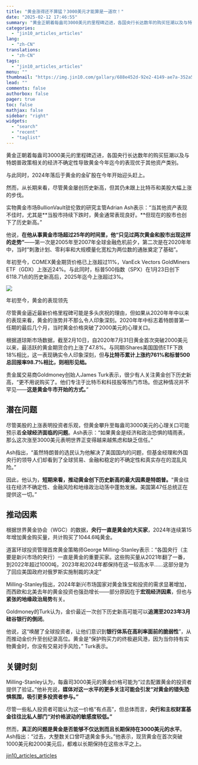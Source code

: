 ```yaml
---
title: "黄金涨得还不算猛？3000美元才能算是一道坎！"
date: "2025-02-12 17:46:55"
summary: "黄金正朝着每盎司3000美元的里程碑迈进，各国央行长达数年的购买狂潮以及与特朗普政策相关的经济不确定..."
categories:
  - "jin10_articles_articles"
lang:
  - "zh-CN"
translations:
  - "zh-CN"
tags:
  - "jin10_articles_articles"
menu: ""
thumbnail: "https://img.jin10.com/gallary/688e452d-92e2-4149-ae7a-352a54a36ccb.png/lite"
lead: ""
comments: false
authorbox: false
pager: true
toc: false
mathjax: false
sidebar: "right"
widgets:
  - "search"
  - "recent"
  - "taglist"
---
```


黄金正朝着每盎司3000美元的里程碑迈进，各国央行长达数年的购买狂潮以及与特朗普政策相关的经济不确定性导致黄金今年迄今的表现优于其他资产类别。

与此同时，2024年落后于黄金的金矿股在今年开始迎头赶上。

然而，从长期来看，尽管黄金屡创历史新高，但其仍未跟上比特币和美股大幅上涨的步伐。

实物黄金市场BullionVault驻伦敦的研究主管Adrian Ash表示：“当其他资产表现不佳时，尤其是**当股市持续下跌时，黄金通常表现良好。**但现在的股市也创下了历史新高。”

他说，**在他从事黄金市场超过25年的时间里，他“只见过两次黄金和股市出现这样的走势”**——第一次是2005年至2007年全球金融危机前夕，第二次是在2020年年中，当时“刺激计划、零利率和大规模量化宽松为两位数的通胀奠定了基础”。

年初至今，COMEX黄金期货价格已上涨超过11%，VanEck Vectors GoldMiners ETF（GDX）上涨近24%。与此同时，标普500指数（SPX）在1月23日创下6118.71点的历史新高后，2025年迄今上涨超过3%。

![](https://img.jin10.com/news/25/02/gGToxw0ptNrXLS1LJKOGD.png)

年初至今，黄金的表现领先


尽管黄金逼近最新价格里程碑可能是多头庆祝的理由，但如果从2020年年中以来的表现来看，黄金的涨势并不那么令人印象深刻。2020年年中标志着特朗普第一任期的最后几个月，当时黄金价格突破了2000美元的心理关口。

根据道琼斯市场数据，截至2月10日，自2020年7月31日黄金首次突破2000美元以来，最活跃的黄金期货合约上涨了47.8%。与同期iShares美国国债ETF下跌18%相比，这一表现确实令人印象深刻，但**与比特币累计上涨约761%和标普500总回报率98.7%相比，则相形见绌。**

贵金属交易商Goldmoney创始人James Turk表示，很少有人关注黄金创下历史新高，“更不用说购买了。他们专注于比特币和科技股等热门市场。但这种情况并不罕见——**这是黄金牛市开始的方式。**”

潜在问题
----

尽管美股的上涨表明投资者乐观，但黄金攀升至每盎司3000美元的心理关口可能预示着**全球经济面临的问题**。Ash表示：“如果黄金是经济和政治恐惧的晴雨表，那么这次涨至3000美元表明世界正变得越来越焦虑和缺乏信任。”

Ash指出，“虽然特朗普的选民认为他解决了美国国内的问题，但基金经理和外国央行的领导人们却看到了全球贸易、金融和稳定的不确定性和真实存在的混乱风险。”

因此，他认为，**短期来看，推动黄金创下历史新高的最大因素是特朗普。**“黄金往往在经济不确定性、金融风险和地缘政治动荡中蓬勃发展。美国第47任总统正在提供这一切。”

**推动因素**
--------

根据世界黄金协会（WGC）的数据，**央行一直是黄金的大买家**，2024年连续第15年增加黄金购买量，共计购买了1044.6吨黄金。

道富环球投资管理首席黄金策略师George Milling-Stanley表示：“各国央行（主要是新兴市场的央行）一直是黄金的重要买家。这些购买量从2021年翻了一番，到2022年超过1000吨，2023年和2024年都保持在这一较高水平……这部分是为了回应美国政府对俄罗斯实施制裁的决定”

Milling-Stanley指出，2024年新兴市场国家对黄金珠宝和投资的需求显著增加，而西欧和北美去年的黄金投资也强劲增长——部分原因在于**宏观经济因素**，但也与**紧张的地缘政治局势**有关。

Goldmoney的Turk认为，金价最近一次创下历史新高可能可以**追溯至2023年3月硅谷银行的倒闭**。

他说，这“唤醒了全球投资者，让他们意识到**银行体系在高利率面前的脆弱性**”，从而推动金价升至创纪录高位。黄金是“保护购买力的终极避风港，因为当你持有实物黄金时，你没有交易对手风险，” Turk表示。

**关键时刻**
--------

Milling-Stanley认为，每盎司3000美元的黄金价格可能为“过去配置黄金的投资者提供了验证。”他补充说，**媒体对这一水平的更多关注可能会引发“对黄金的错失恐惧氛围，吸引更多投资者参与。”**

尽管一些私人投资者可能认为这一价格“有点高”，但总体而言，**央行和主权财富基金往往比私人部门“对价格波动的敏感度较低。”**

然而，**真正的问题是黄金是否能够不仅达到而且长期保持在3000美元的水平**。Ash指出：“过去，大整数关口曾吓退黄金多头。”他表示，现货黄金在首次突破1000美元和2000美元后，都难以长期保持在这些水平之上。

[jin10_articles_articles](https://xnews.jin10.com/details/162902)

